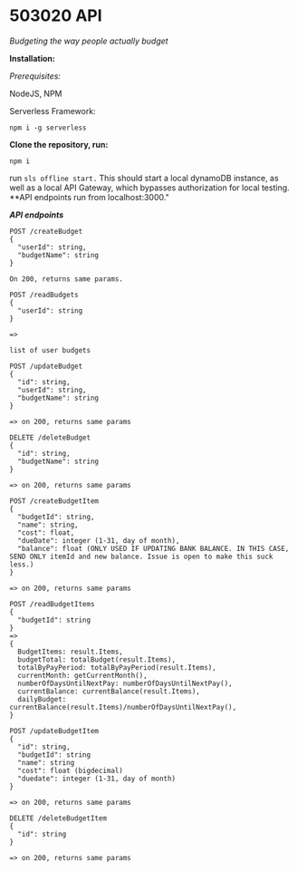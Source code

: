 # 503020 API
*Budgeting the way people actually budget*

**Installation:**

*Prerequisites:*

NodeJS, NPM

Serverless Framework:

`npm i -g serverless`

**Clone the repository, run:**

`npm i`

run `sls offline start.` This should start a local dynamoDB instance, as well as a local API Gateway, which bypasses authorization for local testing. **API endpoints run from localhost:3000."

***API endpoints***

```
POST /createBudget
{
  "userId": string,
  "budgetName": string
}

On 200, returns same params.
```

```
POST /readBudgets
{
  "userId": string
}

=>

list of user budgets
```

```
POST /updateBudget
{
  "id": string,
  "userId": string,
  "budgetName": string
}

=> on 200, returns same params
```

```
DELETE /deleteBudget
{
  "id": string,
  "budgetName": string
}

=> on 200, returns same params
```

```
POST /createBudgetItem
{
  "budgetId": string,
  "name": string,
  "cost": float,
  "dueDate": integer (1-31, day of month),
  "balance": float (ONLY USED IF UPDATING BANK BALANCE. IN THIS CASE, SEND ONLY itemId and new balance. Issue is open to make this suck less.)
}

=> on 200, returns same params

```

```
POST /readBudgetItems
{
  "budgetId": string
}
=>
{
  BudgetItems: result.Items,
  budgetTotal: totalBudget(result.Items),
  totalByPayPeriod: totalByPayPeriod(result.Items),
  currentMonth: getCurrentMonth(),
  numberOfDaysUntilNextPay: numberOfDaysUntilNextPay(),
  currentBalance: currentBalance(result.Items),
  dailyBudget: currentBalance(result.Items)/numberOfDaysUntilNextPay(),
}
```

```
POST /updateBudgetItem
{
  "id": string,
  "budgetId": string
  "name": string
  "cost": float (bigdecimal)
  "duedate": integer (1-31, day of month)
}

=> on 200, returns same params
```

```
DELETE /deleteBudgetItem
{
  "id": string
}

=> on 200, returns same params
```

